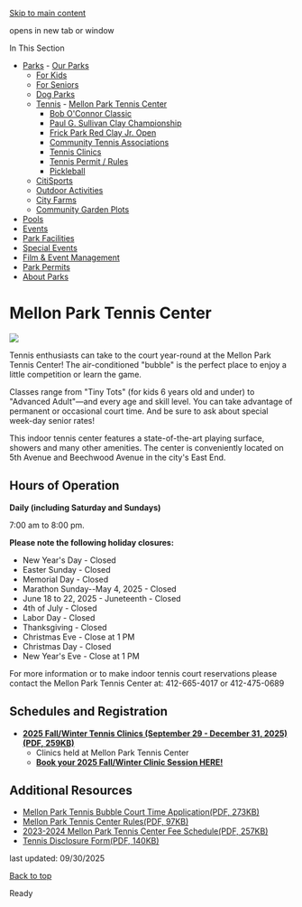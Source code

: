[Skip to main content](https://www.pittsburghpa.gov/Recreation-Events/Parks/Tennis/Mellon-Park-Tennis-Center#main-content)

opens in new tab or window

In This Section

- [Parks](https://www.pittsburghpa.gov/Recreation-Events/Parks)  - [Our Parks](https://www.pittsburghpa.gov/Recreation-Events/Parks/Our-Parks)
  - [For Kids](https://www.pittsburghpa.gov/Recreation-Events/Parks/For-Kids)
  - [For Seniors](https://www.pittsburghpa.gov/Recreation-Events/Parks/For-Seniors)
  - [Dog Parks](https://www.pittsburghpa.gov/Recreation-Events/Parks/Dog-Parks)
  - [Tennis](https://www.pittsburghpa.gov/Recreation-Events/Parks/Tennis)    - [Mellon Park Tennis Center](https://www.pittsburghpa.gov/Recreation-Events/Parks/Tennis/Mellon-Park-Tennis-Center)
    - [Bob O'Connor Classic](https://www.pittsburghpa.gov/Recreation-Events/Parks/Tennis/Bob-OConnor-Classic)
    - [Paul G. Sullivan Clay Championship](https://www.pittsburghpa.gov/Recreation-Events/Parks/Tennis/Paul-G.-Sullivan-Clay-Championship)
    - [Frick Park Red Clay Jr. Open](https://www.pittsburghpa.gov/Recreation-Events/Parks/Tennis/Frick-Park-Red-Clay-Jr.-Open)
    - [Community Tennis Associations](https://www.pittsburghpa.gov/Recreation-Events/Parks/Tennis/Community-Tennis-Associations)
    - [Tennis Clinics](https://www.pittsburghpa.gov/Recreation-Events/Parks/Tennis/Tennis-Clinics)
    - [Tennis Permit / Rules](https://www.pittsburghpa.gov/Recreation-Events/Parks/Tennis/Tennis-Permit-Rules)
    - [Pickleball](https://www.pittsburghpa.gov/Recreation-Events/Parks/Tennis/Pickleball)
  - [CitiSports](https://www.pittsburghpa.gov/Recreation-Events/Parks/CitiSports)
  - [Outdoor Activities](https://www.pittsburghpa.gov/Recreation-Events/Parks/Outdoor-Activities)
  - [City Farms](https://www.pittsburghpa.gov/Recreation-Events/Parks/City-Farms)
  - [Community Garden Plots](https://www.pittsburghpa.gov/Recreation-Events/Parks/Community-Garden-Plots)
- [Pools](https://www.pittsburghpa.gov/Recreation-Events/Pools)
- [Events](https://www.pittsburghpa.gov/Recreation-Events/Events)
- [Park Facilities](https://www.pittsburghpa.gov/Recreation-Events/Park-Facilities)
- [Special Events](https://www.pittsburghpa.gov/Recreation-Events/Special-Events)
- [Film & Event Management](https://www.pittsburghpa.gov/Recreation-Events/Film-Event-Management)
- [Park Permits](https://www.pittsburghpa.gov/Recreation-Events/Park-Permits)
- [About Parks](https://www.pittsburghpa.gov/Recreation-Events/About-Parks)

# Mellon Park Tennis Center

![](https://www.pittsburghpa.gov/files/assets/city/v/1/parks/images/parks/13913_tennisbubble.jpg)

Tennis enthusiasts can take to the court year-round at the Mellon Park Tennis Center! The air-conditioned "bubble" is the perfect place to enjoy a little competition or learn the game.

Classes range from "Tiny Tots" (for kids 6 years old and under) to "Advanced Adult"—and every age and skill level. You can take advantage of permanent or occasional court time. And be sure to ask about special week-day senior rates!

This indoor tennis center features a state-of-the-art playing surface, showers and many other amenities. The center is conveniently located on 5th Avenue and Beechwood Avenue in the city's East End.

## Hours of Operation

**Daily (including Saturday and Sundays)**

7:00 am to 8:00 pm.

**Please note the following holiday closures:**

- New Year's Day - Closed
- Easter Sunday - Closed
- Memorial Day - Closed
- Marathon Sunday--May 4, 2025 - Closed
- June 18 to 22, 2025 - Juneteenth - Closed
- 4th of July - Closed
- Labor Day - Closed
- Thanksgiving - Closed
- Christmas Eve - Close at 1 PM
- Christmas Day - Closed
- New Year's Eve - Close at 1 PM

For more information or to make indoor tennis court reservations please contact the Mellon Park Tennis Center at: 412-665-4017 or 412-475-0689

## Schedules and Registration

- **[2025 Fall/Winter Tennis Clinics (September 29 - December 31, 2025)(PDF, 259KB)](https://www.pittsburghpa.gov/files/assets/city/v/1/parks/documents/tennis-pickleball-2025/2025-fall-winter-tennis-clinics.pdf "2025-Fall-Winter-Tennis-Clinics.pdf")**
  - Clinics held at Mellon Park Tennis Center
  - **[Book your 2025 Fall/Winter Clinic Session HERE!](https://mptctennisclinics.fearticket.com/)**

## Additional Resources

- [Mellon Park Tennis Bubble Court Time Application(PDF, 273KB)](https://www.pittsburghpa.gov/files/assets/city/v/1/parks/documents/25014_indoor_tennis_app_24-25.pdf)
- [Mellon Park Tennis Center Rules(PDF, 97KB)](https://www.pittsburghpa.gov/files/assets/city/v/1/parks/documents/23748_mellon_tennis_court_rules_2024.docx.pdf)
- [2023-2024 Mellon Park Tennis Center Fee Schedule(PDF, 257KB)](https://www.pittsburghpa.gov/files/assets/city/v/1/parks/documents/22703_mellon_tennis_rates_2023-2024.pdf)
- [Tennis Disclosure Form(PDF, 140KB)](https://www.pittsburghpa.gov/files/assets/city/v/1/parks/documents/25165_tennis_disclosure_form.pdf)

last updated: 09/30/2025

[Back to top](https://www.pittsburghpa.gov/Recreation-Events/Parks/Tennis/Mellon-Park-Tennis-Center#body-top)

Ready
